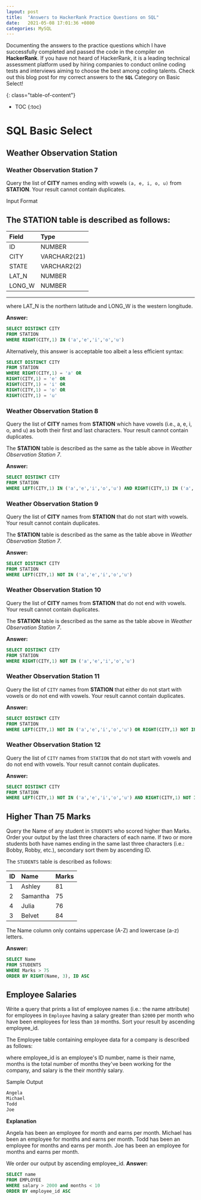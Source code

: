 ```yaml
---
layout: post
title:  "Answers to HackerRank Practice Questions on SQL"
date:   2021-05-08 17:01:36 +0800
categories: MySQL
---
```

Documenting the answers to the practice questions which I have successfully completed and passed the code in the compiler on **HackerRank**. If you have not heard of HackerRank, it is a leading technical assessment platform used by hiring companies to conduct online coding tests and interviews aiming to choose the best among coding talents. Check out this blog post for my correct answers to the **`SQL`** Category on Basic Select!


{: class="table-of-content"}
* TOC
{:toc}

# SQL Basic Select 

## Weather Observation Station

### Weather Observation Station 7

Query the list of **CITY** names ending with vowels `(a, e, i, o, u)` from **STATION**. Your result cannot contain duplicates.

Input Format

The **STATION** table is described as follows:
---
| **Field** | **Type** |
|:------- |:----------|
 ID  | NUMBER 
 CITY  | VARCHAR2(21) 
 STATE  | VARCHAR2(2)  
 LAT_N  | NUMBER  
 LONG_W | NUMBER  
---
where LAT_N is the northern latitude and LONG_W is the western longitude.

**Answer:**
```sql
SELECT DISTINCT CITY
FROM STATION
WHERE RIGHT(CITY,1) IN ('a','e','i','o','u')
```

Alternatively, this answer is acceptable too albeit a less efficient syntax:
```sql
SELECT DISTINCT CITY
FROM STATION
WHERE RIGHT(CITY,1) = 'a' OR
RIGHT(CITY,1) = 'e' OR
RIGHT(CITY,1) = 'i' OR
RIGHT(CITY,1) = 'o' OR
RIGHT(CITY,1) = 'u'
```

### Weather Observation Station 8

Query the list of **CITY** names from **STATION** which have vowels (i.e., a, e, i, o, and u) as both their first and last characters. Your result cannot contain duplicates.

The **STATION** table is described as the same as the table above in *Weather Observation Station 7*.

**Answer:**

```sql
SELECT DISTINCT CITY
FROM STATION
WHERE LEFT(CITY,1) IN ('a','e','i','o','u') AND RIGHT(CITY,1) IN ('a','e','i','o','u') 
```

### Weather Observation Station 9

Query the list of **CITY** names from **STATION** that do not start with vowels. Your result cannot contain duplicates.

The **STATION** table is described as the same as the table above in *Weather Observation Station 7*.

**Answer:**
```sql
SELECT DISTINCT CITY
FROM STATION 
WHERE LEFT(CITY,1) NOT IN ('a','e','i','o','u')
```


### Weather Observation Station 10

Query the list of **CITY** names from **STATION** that do not end with vowels. Your result cannot contain duplicates.

The **STATION** table is described as the same as the table above in *Weather Observation Station 7*.

**Answer:**
```sql
SELECT DISTINCT CITY
FROM STATION 
WHERE RIGHT(CITY,1) NOT IN ('a','e','i','o','u')
```

### Weather Observation Station 11

Query the list of `CITY` names from **STATION** that either do not start with vowels or do not end with vowels. Your result cannot contain duplicates.

**Answer:**
```sql
SELECT DISTINCT CITY
FROM STATION 
WHERE LEFT(CITY,1) NOT IN ('a','e','i','o','u') OR RIGHT(CITY,1) NOT IN ('a','e','i','o','u')
```
### Weather Observation Station 12

Query the list of `CITY` names from `STATION` that do not start with vowels and do not end with vowels. Your result cannot contain duplicates.

**Answer:**
```sql
SELECT DISTINCT CITY
FROM STATION 
WHERE LEFT(CITY,1) NOT IN ('a','e','i','o','u') AND RIGHT(CITY,1) NOT IN ('a','e','i','o','u')
```

## Higher Than 75 Marks
Query the Name of any student in `STUDENTS` who scored higher than  Marks. Order your output by the last three characters of each name. If two or more students both have names ending in the same last three characters (i.e.: Bobby, Robby, etc.), secondary sort them by ascending ID.

The `STUDENTS` table is described as follows:  

| **ID** | **Name** | **Marks** |
|:------- |:--------|:----------|
 1  | Ashley | 81
 2 | Samantha | 75 
4 | Julia | 76 
 3 | Belvet | 84

The Name column only contains uppercase (A-Z) and lowercase (a-z) letters.

**Answer:**
```sql
SELECT Name
FROM STUDENTS
WHERE Marks > 75 
ORDER BY RIGHT(Name, 3), ID ASC
```
## Employee Salaries 
Write a query that prints a list of employee names (i.e.: the name attribute) for employees in `Employee` having a salary greater than `$2000` per month who have been employees for less than `10` months. Sort your result by ascending employee_id.

The Employee table containing employee data for a company is described as follows:

where employee_id is an employee's ID number, name is their name, months is the total number of months they've been working for the company, and salary is the their monthly salary.

Sample Output
```java
Angela
Michael
Todd
Joe
```
**Explanation**

Angela has been an employee for  month and earns  per month.
Michael has been an employee for  months and earns  per month.
Todd has been an employee for  months and earns  per month.
Joe has been an employee for  months and earns  per month.

We order our output by ascending employee_id.
**Answer:**
```sql
SELECT name
FROM EMPLOYEE
WHERE salary > 2000 and months < 10
ORDER BY employee_id ASC
```
